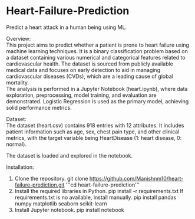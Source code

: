 # Heart-Failure-Prediction
Predict a heart attack in a human being using ML.

Overview:  
This project aims to predict whether a patient is prone to heart failure using machine learning techniques. It is a binary classification problem based on a dataset containing various numerical and categorical features related to cardiovascular health. The dataset is sourced from publicly available medical data and focuses on early detection to aid in managing cardiovascular diseases (CVDs), which are a leading cause of global mortality.  
The analysis is performed in a Jupyter Notebook (heart.ipynb), where data exploration, preprocessing, model training, and evaluation are demonstrated. Logistic Regression is used as the primary model, achieving solid performance metrics.

Dataset:  
The dataset (heart.csv) contains 918 entries with 12 attributes. It includes patient information such as age, sex, chest pain type, and other clinical metrics, with the target variable being HeartDisease (1: heart disease, 0: normal).  

The dataset is loaded and explored in the notebook.  

Installation:  
1. Clone the repository. git clone https://github.com/Manishnm10/heart-failure-prediction.git
'''cd heart-failure-prediction'''
2. Install the required libraries in Python.  pip install -r requirements.txt
   If requirements.txt is no available, install manually.  pip install pandas numpy matplotlib seaborn scikit-learn
3. Install Jupyter notebook.  pip install notebook
   
